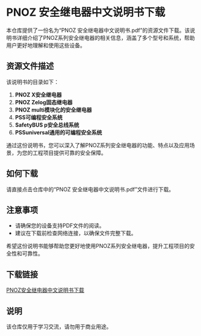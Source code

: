 # PNOZ 安全继电器中文说明书下载

本仓库提供了一份名为“PNOZ 安全继电器中文说明书.pdf”的资源文件下载。该说明书详细介绍了PNOZ系列安全继电器的相关信息，涵盖了多个型号和系统，帮助用户更好地理解和使用这些设备。

## 资源文件描述

该说明书的目录如下：

1. **PNOZ X安全继电器**
2. **PNOZ Zelog固态继电器**
3. **PNOZ multi模块化的安全继电器**
4. **PSS可编程安全系统**
5. **SafetyBUS p安全总线系统**
6. **PSSuniversal通用的可编程安全系统**

通过这份说明书，您可以深入了解PNOZ系列安全继电器的功能、特点以及应用场景，为您的工程项目提供可靠的安全保障。

## 如何下载

请直接点击仓库中的“PNOZ 安全继电器中文说明书.pdf”文件进行下载。

## 注意事项

- 请确保您的设备支持PDF文件的阅读。
- 建议在下载前检查网络连接，以确保文件完整下载。

希望这份说明书能够帮助您更好地使用PNOZ系列安全继电器，提升工程项目的安全性和可靠性。

## 下载链接
[PNOZ安全继电器中文说明书下载](https://pan.quark.cn/s/8232716a895c)

## 说明

该仓库仅用于学习交流，请勿用于商业用途。
